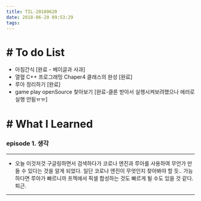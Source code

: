 ```yaml
---
title: TIL-20180620
date: 2018-06-20 09:53:29
tags: 
---
```


# # To do List

- 아침간식 [완료 - 베이글과 사과]
- 열혈 C++ 프로그래밍 Chaper4 클래스의 완성 [완료]
- 루아 정리하기 [완료]
- game play openSource 찾아보기 [완료-클론 받아서 실행시켜보려했으나 에러로 실행 안됨ㅠㅠ]


# # What I Learned

### episode 1. 생각

---

- 오늘 이것저것 구글링하면서 검색하다가 코로나 엔진과 루아를 사용하여 무언가 만들 수 있다는 것을 알게 되었다. 일단 코로나 엔진이 무엇인지 찾아봐야 할 듯.. 가능하다면 루아가 빠르니까 프젝에서 픽셀 합성하는 것도 빠르게 될 수도 있을 것 같다. 퇴근.

---